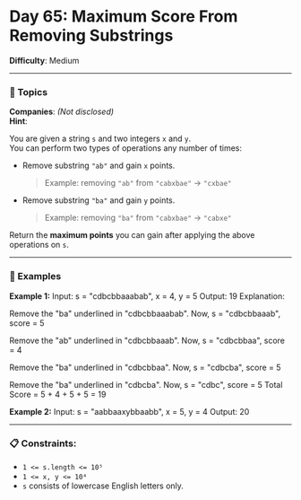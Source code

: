 # Day 65: Maximum Score From Removing Substrings  
**Difficulty**: Medium  

---

### 🧠 Topics  
**Companies**: *(Not disclosed)*  
**Hint**:  

You are given a string `s` and two integers `x` and `y`.  
You can perform two types of operations any number of times:

- Remove substring `"ab"` and gain `x` points.  
  > Example: removing `"ab"` from `"cabxbae"` → `"cxbae"`  

- Remove substring `"ba"` and gain `y` points.  
  > Example: removing `"ba"` from `"cabxbae"` → `"cabxe"`  

Return the **maximum points** you can gain after applying the above operations on `s`.

---

### 📘 Examples

**Example 1:**
Input: s = "cdbcbbaaabab", x = 4, y = 5
Output: 19
Explanation:

Remove the "ba" underlined in "cdbcbbaaabab". Now, s = "cdbcbbaaab", score = 5

Remove the "ab" underlined in "cdbcbbaaab". Now, s = "cdbcbbaa", score = 4

Remove the "ba" underlined in "cdbcbbaa". Now, s = "cdbcba", score = 5

Remove the "ba" underlined in "cdbcba". Now, s = "cdbc", score = 5
Total Score = 5 + 4 + 5 + 5 = 19


**Example 2:**
Input: s = "aabbaaxybbaabb", x = 5, y = 4
Output: 20

---

### 📋 Constraints:
- `1 <= s.length <= 10⁵`  
- `1 <= x, y <= 10⁴`  
- `s` consists of lowercase English letters only.
